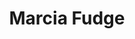 ---
layout: default
tag: OH
title: Marcia Fudge
image: https://upload.wikimedia.org/wikipedia/commons/thumb/0/01/Marcia_fudge.jpg/220px-Marcia_fudge.jpg
district: 11
party: Democrat
seat: House
website: http://www.marcialfudge.com/
donate: https://secure.actblue.com/contribute/page/sdmarciafudge
---